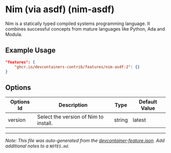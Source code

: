 
# Nim (via asdf) (nim-asdf)

Nim is a statically typed compiled systems programming language. It combines successful concepts from mature languages like Python, Ada and Modula.

## Example Usage

```json
"features": {
    "ghcr.io/devcontainers-contrib/features/nim-asdf:2": {}
}
```

## Options

| Options Id | Description | Type | Default Value |
|-----|-----|-----|-----|
| version | Select the version of Nim to install. | string | latest |



---

_Note: This file was auto-generated from the [devcontainer-feature.json](https://github.com/devcontainers-contrib/features/blob/main/src/nim-asdf/devcontainer-feature.json).  Add additional notes to a `NOTES.md`._
